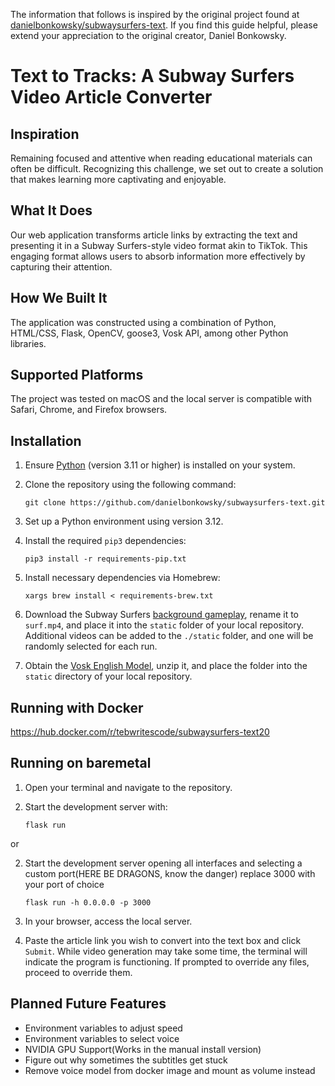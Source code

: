 The information that follows is inspired by the original project found at [danielbonkowsky/subwaysurfers-text](https://github.com/danielbonkowsky/subwaysurfers-text). If you find this guide helpful, please extend your appreciation to the original creator, Daniel Bonkowsky.

# Text to Tracks: A Subway Surfers Video Article Converter

## Inspiration
Remaining focused and attentive when reading educational materials can often be difficult. Recognizing this challenge, we set out to create a solution that makes learning more captivating and enjoyable.

## What It Does
Our web application transforms article links by extracting the text and presenting it in a Subway Surfers-style video format akin to TikTok. This engaging format allows users to absorb information more effectively by capturing their attention.

## How We Built It
The application was constructed using a combination of Python, HTML/CSS, Flask, OpenCV, goose3, Vosk API, among other Python libraries.

## Supported Platforms
The project was tested on macOS and the local server is compatible with Safari, Chrome, and Firefox browsers.

## Installation

1. Ensure [Python](https://www.python.org/) (version 3.11 or higher) is installed on your system.

2. Clone the repository using the following command:
   ```
   git clone https://github.com/danielbonkowsky/subwaysurfers-text.git
   ```

3. Set up a Python environment using version 3.12.

4. Install the required `pip3` dependencies:
   ```
   pip3 install -r requirements-pip.txt
   ```

5. Install necessary dependencies via Homebrew:
   ```
   xargs brew install < requirements-brew.txt
   ```

6. Download the Subway Surfers [background gameplay](https://drive.google.com/file/d/1ZyFZKIB1HiZM_XDQPRRiiAIvU4sgl10k/view?usp=drive_link), rename it to `surf.mp4`, and place it into the `static` folder of your local repository. Additional videos can be added to the `./static` folder, and one will be randomly selected for each run.

7. Obtain the [Vosk English Model](https://alphacephei.com/vosk/models/vosk-model-en-us-0.22.zip), unzip it, and place the folder into the `static` directory of your local repository.

## Running with Docker
https://hub.docker.com/r/tebwritescode/subwaysurfers-text20

## Running on baremetal

1. Open your terminal and navigate to the repository.

2. Start the development server with:
   ```
   flask run
   ```

or

2. Start the development server opening all interfaces and selecting a custom port(HERE BE DRAGONS, know the danger) replace 3000 with your port of choice
   ```
   flask run -h 0.0.0.0 -p 3000
   ```

3. In your browser, access the local server.

4. Paste the article link you wish to convert into the text box and click `Submit`. While video generation may take some time, the terminal will indicate the program is functioning. If prompted to override any files, proceed to override them.


## Planned Future Features
 - Environment variables to adjust speed
 - Environment variables to select voice
 - NVIDIA GPU Support(Works in the manual install version)
 - Figure out why sometimes the subtitles get stuck
 - Remove voice model from docker image and mount as volume instead
